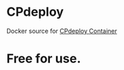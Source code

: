 # CPdeploy
Docker source for <a href="https://hub.docker.com/r/kellman/cpdeploy"> CPdeploy Container</a>
# Free for use.
#

